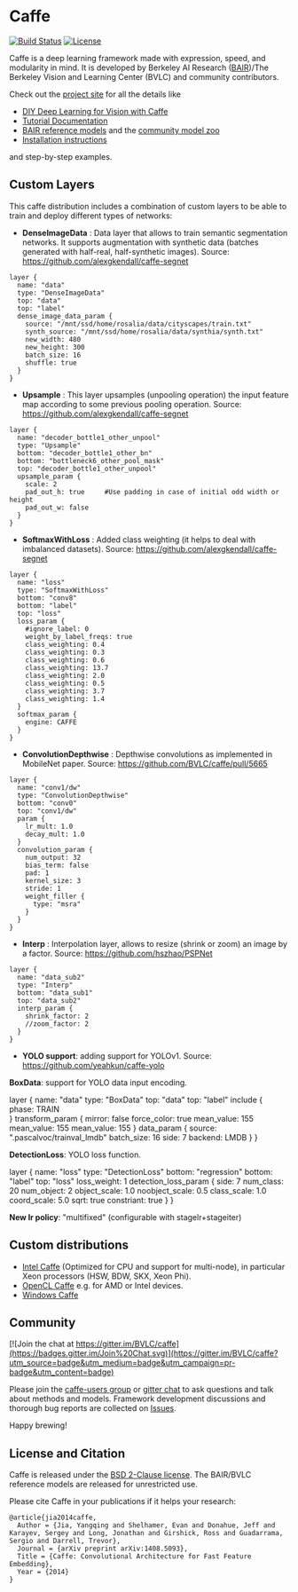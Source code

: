 # Caffe

[![Build Status](https://travis-ci.org/BVLC/caffe.svg?branch=master)](https://travis-ci.org/BVLC/caffe)
[![License](https://img.shields.io/badge/license-BSD-blue.svg)](LICENSE)

Caffe is a deep learning framework made with expression, speed, and modularity in mind.
It is developed by Berkeley AI Research ([BAIR](http://bair.berkeley.edu))/The Berkeley Vision and Learning Center (BVLC) and community contributors.

Check out the [project site](http://caffe.berkeleyvision.org) for all the details like

- [DIY Deep Learning for Vision with Caffe](https://docs.google.com/presentation/d/1UeKXVgRvvxg9OUdh_UiC5G71UMscNPlvArsWER41PsU/edit#slide=id.p)
- [Tutorial Documentation](http://caffe.berkeleyvision.org/tutorial/)
- [BAIR reference models](http://caffe.berkeleyvision.org/model_zoo.html) and the [community model zoo](https://github.com/BVLC/caffe/wiki/Model-Zoo)
- [Installation instructions](http://caffe.berkeleyvision.org/installation.html)

and step-by-step examples.

## Custom Layers

This caffe distribution includes a combination of custom layers to be able to train and deploy different types of networks:

* **DenseImageData** : Data layer that allows to train semantic segmentation networks. It supports augmentation with synthetic data (batches generated with half-real, half-synthetic images). Source: https://github.com/alexgkendall/caffe-segnet

```
layer {
  name: "data"
  type: "DenseImageData"
  top: "data"
  top: "label"
  dense_image_data_param {
    source: "/mnt/ssd/home/rosalia/data/cityscapes/train.txt"
    synth_source: "/mnt/ssd/home/rosalia/data/synthia/synth.txt"
    new_width: 480
    new_height: 300
    batch_size: 16
    shuffle: true
  }
}
```

* **Upsample** : This layer upsamples (unpooling operation) the input feature map according to some previous pooling operation. Source: https://github.com/alexgkendall/caffe-segnet

```
layer {
  name: "decoder_bottle1_other_unpool"
  type: "Upsample"
  bottom: "decoder_bottle1_other_bn"
  bottom: "bottleneck6_other_pool_mask"
  top: "decoder_bottle1_other_unpool"
  upsample_param {
    scale: 2
    pad_out_h: true     #Use padding in case of initial odd width or height
    pad_out_w: false
  }
}
```

* **SoftmaxWithLoss** : Added class weighting (it helps to deal with imbalanced datasets). Source: https://github.com/alexgkendall/caffe-segnet

```
layer {
  name: "loss"
  type: "SoftmaxWithLoss"
  bottom: "conv8"
  bottom: "label"
  top: "loss"
  loss_param {
    #ignore_label: 0
    weight_by_label_freqs: true
    class_weighting: 0.4
    class_weighting: 0.3
    class_weighting: 0.6
    class_weighting: 13.7
    class_weighting: 2.0
    class_weighting: 0.5
    class_weighting: 3.7
    class_weighting: 1.4
  }
  softmax_param {
    engine: CAFFE
  }
}
```

* **ConvolutionDepthwise** : Depthwise convolutions as implemented in MobileNet paper. Source: https://github.com/BVLC/caffe/pull/5665

```
layer {
  name: "conv1/dw"
  type: "ConvolutionDepthwise"
  bottom: "conv0"
  top: "conv1/dw"
  param {
    lr_mult: 1.0
    decay_mult: 1.0
  }
  convolution_param {
    num_output: 32
    bias_term: false
    pad: 1
    kernel_size: 3
    stride: 1
    weight_filler {
      type: "msra"
    }
  }
}
```
* **Interp** : Interpolation layer, allows to resize (shrink or zoom) an image by a factor. Source: https://github.com/hszhao/PSPNet

```
layer {
  name: "data_sub2"
  type: "Interp"
  bottom: "data_sub1"
  top: "data_sub2"
  interp_param {
    shrink_factor: 2
    //zoom_factor: 2
  }
}
```

* **YOLO support**: adding support for YOLOv1. Source: https://github.com/yeahkun/caffe-yolo

**BoxData**: support for YOLO data input encoding. 

layer {
  name: "data"
  type: "BoxData"
  top: "data"
  top: "label"
  include {
    phase: TRAIN  
  }
  transform_param {
    mirror: false
    force_color: true
    mean_value: 155
    mean_value: 155
    mean_value: 155
  }
  data_param {
    source: ".pascalvoc/trainval_lmdb"
    batch_size: 16
    side: 7
    backend: LMDB
  }
}

**DetectionLoss**: YOLO loss function.

layer {
  name: "loss"
  type: "DetectionLoss"
  bottom: "regression"
  bottom: "label"
  top: "loss"
  loss_weight: 1
  detection_loss_param {
    side: 7
    num_class: 20
    num_object: 2
    object_scale: 1.0
    noobject_scale: 0.5
    class_scale: 1.0
    coord_scale: 5.0
    sqrt: true
    constriant: true
  }
}

**New lr policy**: "multifixed" (configurable with stagelr+stageiter)


## Custom distributions

 - [Intel Caffe](https://github.com/BVLC/caffe/tree/intel) (Optimized for CPU and support for multi-node), in particular Xeon processors (HSW, BDW, SKX, Xeon Phi).
- [OpenCL Caffe](https://github.com/BVLC/caffe/tree/opencl) e.g. for AMD or Intel devices.
- [Windows Caffe](https://github.com/BVLC/caffe/tree/windows)

## Community

[![Join the chat at https://gitter.im/BVLC/caffe](https://badges.gitter.im/Join%20Chat.svg)](https://gitter.im/BVLC/caffe?utm_source=badge&utm_medium=badge&utm_campaign=pr-badge&utm_content=badge)

Please join the [caffe-users group](https://groups.google.com/forum/#!forum/caffe-users) or [gitter chat](https://gitter.im/BVLC/caffe) to ask questions and talk about methods and models.
Framework development discussions and thorough bug reports are collected on [Issues](https://github.com/BVLC/caffe/issues).

Happy brewing!

## License and Citation

Caffe is released under the [BSD 2-Clause license](https://github.com/BVLC/caffe/blob/master/LICENSE).
The BAIR/BVLC reference models are released for unrestricted use.

Please cite Caffe in your publications if it helps your research:

    @article{jia2014caffe,
      Author = {Jia, Yangqing and Shelhamer, Evan and Donahue, Jeff and Karayev, Sergey and Long, Jonathan and Girshick, Ross and Guadarrama, Sergio and Darrell, Trevor},
      Journal = {arXiv preprint arXiv:1408.5093},
      Title = {Caffe: Convolutional Architecture for Fast Feature Embedding},
      Year = {2014}
    }
